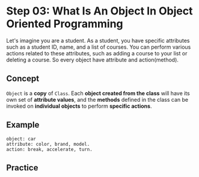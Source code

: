 # Step 03: What Is An Object In Object Oriented Programming 
Let's imagine you are a student. As a student, you have specific attributes such as a student ID, name, and a list of courses. You can perform various actions related to these attributes, such as adding a course to your list or deleting a course. So every object have attribute and action(method).

## Concept

`Object` is a **copy** of `Class`. Each **object created from the class** will have its own set of **attribute values**, and the **methods** defined in the class can be invoked on **individual objects** to perform **specific actions**.


## Example
```
object: car
attribute: color, brand, model.
action: break, accelerate, turn.
```

## Practice


